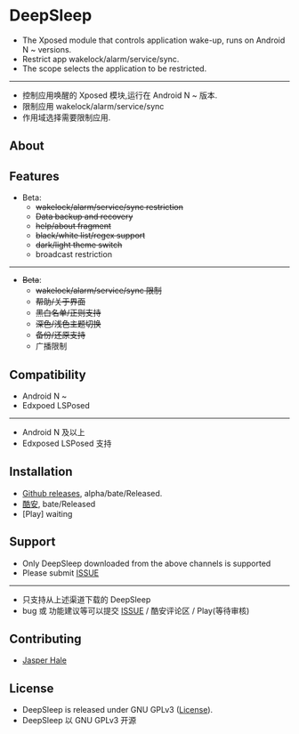 # DeepSleep

* The Xposed module that controls application wake-up, runs on Android N ~ versions.
* Restrict app wakelock/alarm/service/sync.
* The scope selects the application to be restricted.

---

* 控制应用唤醒的 Xposed 模块,运行在 Android N ~ 版本.
* 限制应用 wakelock/alarm/service/sync
* 作用域选择需要限制应用.

## About

## Features

* Beta:
  * ~~wakelock/alarm/service/sync restriction~~
  * ~~Data backup and recovery~~
  * ~~help/about fragment~~
  * ~~black/white list/regex support~~
  * ~~dark/light theme switch~~
  * broadcast restriction

---

* ~~Beta~~:
  * ~~wakelock/alarm/service/sync 限制~~
  * ~~帮助/关于界面~~
  * ~~黑白名单/正则支持~~
  * ~~深色/浅色主题切换~~
  * ~~备份/还原支持~~
  * 广播限制

## Compatibility

* Android N ~
* Edxpoed LSPosed

---

* Android N 及以上
* Edxposed LSPosed 支持

## Installation

* [Github releases](https://github.com/Jasper-1024/DeepSleep/releases), alpha/bate/Released.
* [酷安](https://www.coolapk.com/apk/260112), bate/Released
* [Play] waiting

## Support

* Only DeepSleep downloaded from the above channels is supported
* Please submit [ISSUE](https://github.com/Jasper-1024/DeepSleep/issues)

---

* 只支持从上述渠道下载的 DeepSleep
* bug 或 功能建议等可以提交 [ISSUE](https://github.com/Jasper-1024/DeepSleep/issues) / 酷安评论区 / Play(等待审核)

## Contributing

* [Jasper Hale](https://github.com/Jasper-1024)

## License

* DeepSleep is released under GNU GPLv3 ([License](https://github.com/Jasper-1024/DeepSleep/blob/master/LICENSE)).
* DeepSleep 以 GNU GPLv3 开源

